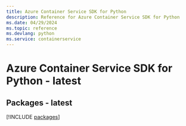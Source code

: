 ```yaml
---
title: Azure Container Service SDK for Python
description: Reference for Azure Container Service SDK for Python
ms.date: 04/29/2024
ms.topic: reference
ms.devlang: python
ms.service: containerservice
---
```

# Azure Container Service SDK for Python - latest
## Packages - latest
[!INCLUDE [packages](container-service-index.md)]
